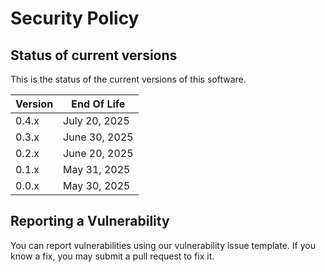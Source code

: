 # Security Policy

## Status of current versions

This is the status of the current versions of this software.

| Version | End Of Life
| ------- |  -------------- 
| 0.4.x   | July 20, 2025
| 0.3.x   | June 30, 2025
| 0.2.x   | June 20, 2025
| 0.1.x   | May 31, 2025
| 0.0.x   | May 30, 2025

## Reporting a Vulnerability

You can report vulnerabilities using our vulnerability issue template. If you know a fix, you may submit a pull request to fix it.
